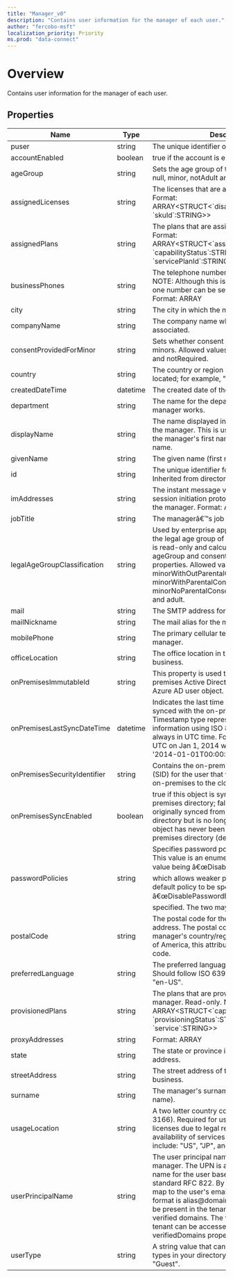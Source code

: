 ```yaml
---
title: "Manager_v0"
description: "Contains user information for the manager of each user."
author: "fercobo-msft"
localization_priority: Priority
ms.prod: "data-connect"
---
```


# Overview

Contains user information for the manager of each user.

## Properties

| Name | Type | Description |
|--|--|--|
| puser | string | The unique identifier of the user. |
| accountEnabled | boolean | true if the account is enabled; otherwise, false. |
| ageGroup | string | Sets the age group of the user. Allowed values: null, minor, notAdult and adult. |
| assignedLicenses | string | The licenses that are assigned to the manager. Format: ARRAY<STRUCT<\`disabledPlans\`:ARRAY<STRING>, \`skuId\`:STRING>> |
| assignedPlans | string | The plans that are assigned to the manager. Format: ARRAY<STRUCT<\`assignedDateTime\`:STRING, \`capabilityStatus\`:STRING, \`service\`:STRING, \`servicePlanId\`:STRING>> |
| businessPhones | string | The telephone numbers for the manager. NOTE: Although this is a string collection, only one number can be set for this property. Format: ARRAY<STRING> |
| city | string | The city in which the manager is located. |
| companyName | string | The company name which the manager is associated. |
| consentProvidedForMinor | string | Sets whether consent has been obtained for minors. Allowed values: null, granted, denied and notRequired. |
| country | string | The country or region in which the manager is located; for example, "US" or "UK". |
| createdDateTime | datetime | The created date of the user object. |
| department | string | The name for the department in which the manager works. |
| displayName | string | The name displayed in the address book for the manager. This is usually the combination of the manager's first name, middle initial and last name. |
| givenName | string | The given name (first name) of the manager. |
| id | string | The unique identifier for the manager. Inherited from directoryObject. |
| imAddresses | string | The instant message voice over IP (VOIP) session initiation protocol (SIP) addresses for the manager. Format: ARRAY<STRING> |
| jobTitle | string | The managerâ€™s job title. |
| legalAgeGroupClassification | string | Used by enterprise applications to determine the legal age group of the user. This property is read-only and calculated based on ageGroup and consentProvidedForMinor properties. Allowed values: null, minorWithOutParentalConsent, minorWithParentalConsent, minorNoParentalConsentRequired, notAdult and adult. |
| mail | string | The SMTP address for the manager. |
| mailNickname | string | The mail alias for the manager. |
| mobilePhone | string | The primary cellular telephone number for the manager. |
| officeLocation | string | The office location in the manager's place of business. |
| onPremisesImmutableId | string | This property is used to associate an on-premises Active Directory user account to their Azure AD user object. |
| onPremisesLastSyncDateTime | datetime | Indicates the last time at which the object was synced with the on-premises directory. The Timestamp type represents date and time information using ISO 8601 format and is always in UTC time. For example, midnight UTC on Jan 1, 2014 would look like this: '2014-01-01T00:00:00Z'. |
| onPremisesSecurityIdentifier | string | Contains the on-premises security identifier (SID) for the user that was synchronized from on-premises to the cloud. |
| onPremisesSyncEnabled | boolean | true if this object is synced from an on-premises directory; false if this object was originally synced from an on-premises directory but is no longer synced; null if this object has never been synced from an on-premises directory (default). |
| passwordPolicies | string | Specifies password policies for the manager. This value is an enumeration with one possible value being â€œDisableStrongPasswordâ€, which allows weaker passwords than the default policy to be specified. â€œDisablePasswordExpirationâ€ can also be specified. The two may be specified together. |
| postalCode | string | The postal code for the manager's postal address. The postal code is specific to the manager's country/region. In the United States of America, this attribute contains the ZIP code. |
| preferredLanguage | string | The preferred language for the manager. Should follow ISO 639-1 Code; for example "en-US". |
| provisionedPlans | string | The plans that are provisioned for the manager. Read-only. Not nullable. Format: ARRAY<STRUCT<\`capabilityStatus\`:STRING, \`provisioningStatus\`:STRING, \`service\`:STRING>> |
| proxyAddresses | string | Format: ARRAY<STRING> |
| state | string | The state or province in the manager's address. |
| streetAddress | string | The street address of the manager's place of business. |
| surname | string | The manager's surname (family name or last name). |
| usageLocation | string | A two letter country code (ISO standard 3166). Required for users that will be assigned licenses due to legal requirement to check for availability of services in countries. Examples include: "US", "JP", and "GB". Not nullable. |
| userPrincipalName | string | The user principal name (UPN) of the manager. The UPN is an Internet-style login name for the user based on the Internet standard RFC 822. By convention, this should map to the user's email name. The general format is alias@domain, where domain must be present in the tenantâ€™s collection of verified domains. The verified domains for the tenant can be accessed from the verifiedDomains property of organization. |
| userType | string | A string value that can be used to classify user types in your directory, such as "Member" and "Guest". |
